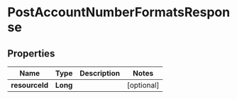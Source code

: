 # PostAccountNumberFormatsResponse

## Properties
Name | Type | Description | Notes
------------ | ------------- | ------------- | -------------
**resourceId** | **Long** |  |  [optional]
